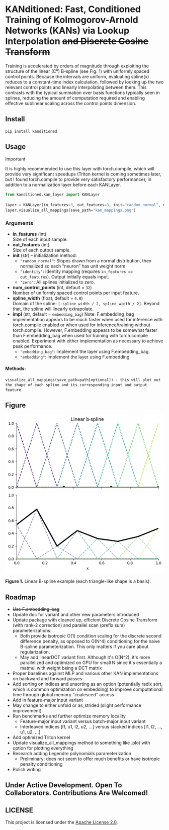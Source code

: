 # KANditioned: Fast, Conditioned Training of Kolmogorov-Arnold Networks (KANs) via Lookup Interpolation ~~and Discrete Cosine Transform~~

Training is accelerated by orders of magnitude through exploiting the structure of the linear (C⁰) B-spline (see Fig. 1) with uniformly spaced control points. Because the intervals are uniform, evaluating spline(x) reduces to a constant-time index calculation, followed by looking up the two relevant control points and linearly interpolating between them. This contrasts with the typical summation over basis functions typically seen in splines, reducing the amount of computation required and enabling effective sublinear scaling across the control points dimension.

## Install

```
pip install kanditioned
```

## Usage
> [!IMPORTANT]  
> It is highly recommended to use this layer with torch.compile, which will provide very significant speedups (Triton kernel is coming sometimes later, but I found torch.compile to provide very satisfactory performance), in addition to a normalization layer before each KANLayer.

```python
from kanditioned.kan_layer import KANLayer

layer = KANLayer(in_features=3, out_features=3, init="random_normal", num_control_points=8)
layer.visualize_all_mappings(save_path="kan_mappings.png")
```
### Arguments

- **in_features** (int)  
  Size of each input sample.
- **out_features** (int)  
  Size of each output sample.
- **init** (str) – initialization method:  
  - `"random_normal"`: Slopes drawn from a normal distribution, then normalized so each “neuron” has unit weight norm.
  - `"identity"`: Identity mapping (requires `in_features == out_features`). Output initially equals input.
  - `"zero"`: All splines initialized to zero.
- **num_control_points** (int, default = `32`)  
  Number of uniformly spaced control points per input feature.
- **spline_width** (float, default = `4.0`)  
  Domain of the spline: `[-spline_width / 2, spline_width / 2]`. Beyond that, the spline will linearly extrapolate.
- **impl** (str, default = `embedding_bag`)
  Note: F.embedding_bag implementation appears to be much faster when used for inference with torch.compile enabled or when used for inference/training without torch.compile. However, F.embedding appears to be somewhat faster than F.embedding_bag when used for training with torch.compile enabled. Experiment with either implementation as necessary to achieve peak performance.
  - `"embedding_bag"`: Implement the layer using F.embedding_bag.
  - `"embedding"`: Implement the layer using F.embedding.

#### Methods:

    visualize_all_mappings(save_path=path[optional]) - this will plot out the shape of each spline and its corresponding input and output feature

## Figure

![Linear B-spline example](https://raw.githubusercontent.com/cats-marin/KANditioned/main/image-1.png)

**Figure 1.** Linear B-spline example (each triangle-like shape is a basis):

## Roadmap
- ~~Use F.embedding_bag~~
- Update doc for variant and other new parameters introduced
- Update package with cleaned up, efficient Discrete Cosine Transform (with rank-2 correction) and parallel scan (prefix sum) parameterizations.
    - Both provide isotropic O(1) condition scaling for the discrete second difference penalty, as opposed to O(N^4) conditioning for the naive B-spline parameterization. This only matters if you care about regularization.
    - May add linearDCT variant first. Although it's O(N^2), it's more parallelized and optimized on GPU for small N since it's essentially a matmul with weight being a DCT matrix
- Proper baselines against MLP and various other KAN implementations on backward and forward passes
    <!-- - https://github.com/ZiyaoLi/fast-kan -->
    <!-- - https://github.com/Blealtan/efficient-kan -->
    <!-- - https://github.com/1ssb/torchkan -->
    <!-- https://github.com/quiqi/relu_kan -->
    <!-- https://github.com/Jerry-Master/KAN-benchmarking -->
    <!-- https://github.com/KindXiaoming/pykan -->
    <!-- https://github.com/mintisan/awesome-kan -->
- Add sorting on indices and unsorting as an option (potentially radix sort, which is common optimization on embedding) to improve computational time through global memory "coalesced" access
- Add in feature-major input variant
- May change to either unfold or as_strided (slight performance improvement)
- Run benchmarks and further optimize memory locality
    - Feature-major input variant versus batch-major input variant
    - Interleaved indices [l1, u1, l2, u2, ...] versus stacked indices [l1, l2, ..., u1, u2, ...]
- Add optimized Triton kernel
- Update visualize_all_mappings method to something like .plot with option for plotting everything
- Research adding Legendre polynomials parameterization
    - Preliminary: does not seem to offer much benefits or have isotropic penalty conditioning
- Polish writing

## Under Active Development. Open To Collaborators. Contributions Are Welcomed!

## LICENSE
This project is licensed under the [Apache License 2.0](https://www.apache.org/licenses/LICENSE-2.0.txt).
